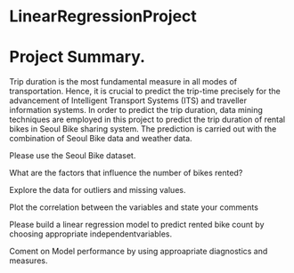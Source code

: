 # LinearRegressionProject

# Project Summary.


Trip duration is the most fundamental measure in all modes of transportation. Hence, it is crucial to predict the trip-time precisely for the advancement of Intelligent Transport Systems (ITS) and traveller information systems. In order to predict the trip duration, data mining techniques are employed in this project to predict the trip duration of rental bikes in Seoul Bike sharing system. The prediction is carried out with the combination of Seoul Bike data and weather data.

Please use the Seoul Bike dataset.


What are the factors that influence the number of bikes rented?


Explore the data for outliers and missing values.


Plot the correlation between the variables and state your comments


Please build a linear regression model to predict rented bike count by choosing appropriate independentvariables.


Coment on Model performance by using approapriate diagnostics and measures.
